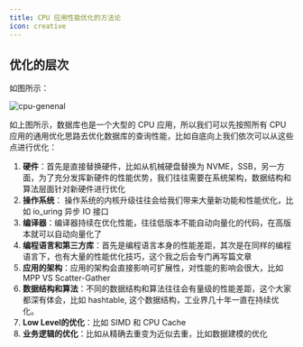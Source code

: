 ```yaml
---
title: CPU 应用性能优化的方法论
icon: creative
---
```



## 优化的层次

如图所示：

![cpu-genenal](/how-optimization-1.png)


如上图所示，数据库也是一个大型的 CPU 应用，所以我们可以先按照所有 CPU 应用的通用优化思路去优化数据库的查询性能，比如自底向上我们依次可以从这些点进行优化：

1. **硬件**：首先是直接替换硬件，比如从机械硬盘替换为 NVME，SSB，另一方面，为了充分发挥新硬件的性能优势，我们往往需要在系统架构，数据结构和算法层面针对新硬件进行优化
2. **操作系统**： 操作系统的内核升级往往会给我们带来大量新功能和性能优化，比如 io_uring 异步 IO 接口
3. **编译器**：编译器持续在优化性能，往往低版本不能自动向量化的代码，在高版本就可以自动向量化了
4. **编程语言和第三方库**：首先是编程语言本身的性能差距，其次是在同样的编程语言下，也有大量的性能优化技巧，这个我之后会专门再写篇文章
5. **应用的架构**：应用的架构会直接影响可扩展性，对性能的影响会很大，比如 MPP VS Scatter-Gather
6. **数据结构和算法**：不同的数据结构和算法往往会有量级的性能差距，这个大家都深有体会，比如 hashtable, 这个数据结构，工业界几十年一直在持续优化。
7. **Low Level的优化**：比如 SIMD 和 CPU Cache
8. **业务逻辑的优化**：比如从精确去重变为近似去重，比如数据建模的优化




